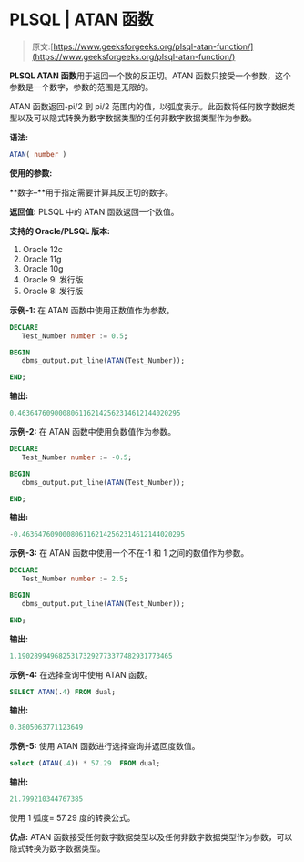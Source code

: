 # PLSQL | ATAN 函数

> 原文:[https://www.geeksforgeeks.org/plsql-atan-function/](https://www.geeksforgeeks.org/plsql-atan-function/)

**PLSQL ATAN 函数**用于返回一个数的反正切。ATAN 函数只接受一个参数，这个参数是一个数字，参数的范围是无限的。

ATAN 函数返回-pi/2 到 pi/2 范围内的值，以弧度表示。此函数将任何数字数据类型以及可以隐式转换为数字数据类型的任何非数字数据类型作为参数。

**语法:**

```sql
ATAN( number )
```

**使用的参数:**

**数字–**用于指定需要计算其反正切的数字。

**返回值:**
PLSQL 中的 ATAN 函数返回一个数值。

**支持的 Oracle/PLSQL 版本:**

1.  Oracle 12c
2.  Oracle 11g
3.  Oracle 10g
4.  Oracle 9i 发行版
5.  Oracle 8i 发行版

**示例-1:** 在 ATAN 函数中使用正数值作为参数。

```sql
DECLARE 
   Test_Number number := 0.5;

BEGIN 
   dbms_output.put_line(ATAN(Test_Number)); 

END; 
```

**输出:**

```sql
0.4636476090008061162142562314612144020295 
```

**示例-2:** 在 ATAN 函数中使用负数值作为参数。

```sql
DECLARE 
   Test_Number number := -0.5;

BEGIN 
   dbms_output.put_line(ATAN(Test_Number)); 

END;  
```

**输出:**

```sql
-0.4636476090008061162142562314612144020295 
```

**示例-3:** 在 ATAN 函数中使用一个不在-1 和 1 之间的数值作为参数。

```sql
DECLARE 
   Test_Number number := 2.5;

BEGIN 
   dbms_output.put_line(ATAN(Test_Number)); 

END;  
```

**输出:**

```sql
1.19028994968253173292773377482931773465 
```

**示例-4:** 在选择查询中使用 ATAN 函数。

```sql
SELECT ATAN(.4) FROM dual; 
```

**输出:**

```sql
0.3805063771123649 
```

**示例-5:** 使用 ATAN 函数进行选择查询并返回度数值。

```sql
select (ATAN(.4)) * 57.29  FROM dual; 
```

**输出:**

```sql
21.799210344767385 
```

使用 1 弧度= 57.29 度的转换公式。

**优点:**
ATAN 函数接受任何数字数据类型以及任何非数字数据类型作为参数，可以隐式转换为数字数据类型。